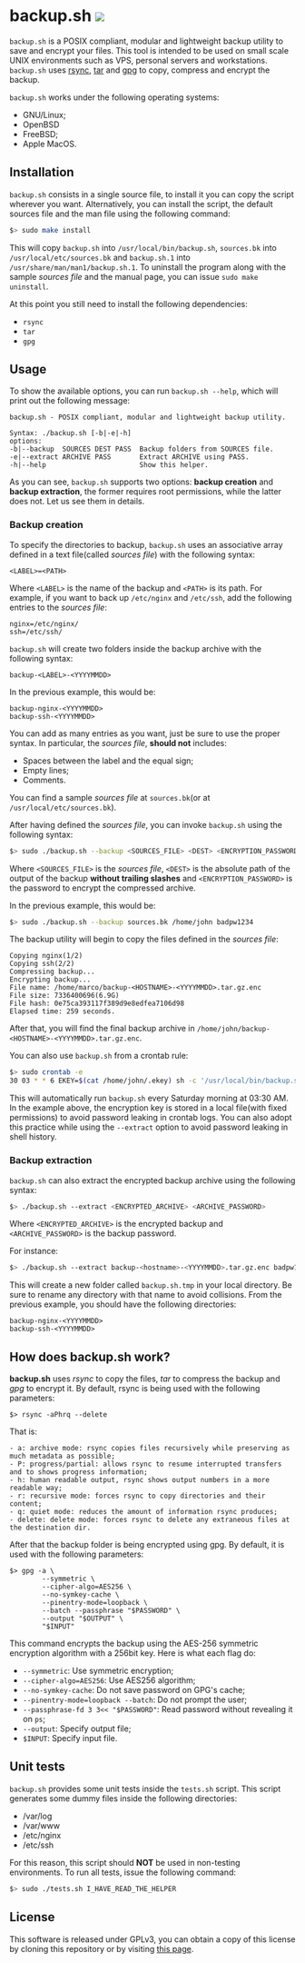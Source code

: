 # backup.sh ![](https://github.com/ceticamarco/backup.sh/actions/workflows/backup.sh.yml/badge.svg)
`backup.sh` is a POSIX compliant, modular and lightweight backup utility to save and encrypt your files.
This tool is intended to be used on small scale UNIX environments such as VPS, personal servers and
workstations. `backup.sh` uses [rsync](https://linux.die.net/man/1/rsync), [tar](https://linux.die.net/man/1/tar)
and [gpg](https://linux.die.net/man/1/gpg) to copy, compress and encrypt the backup. 

`backup.sh` works under the following operating systems: 
- GNU/Linux;
- OpenBSD
- FreeBSD;
- Apple MacOS.

## Installation
`backup.sh` consists in a single source file, to install it you can copy the script wherever you want.
Alternatively, you can install the script, the default sources file and the man file using the following command:
```sh
$> sudo make install
```
This will copy `backup.sh` into `/usr/local/bin/backup.sh`, `sources.bk` into `/usr/local/etc/sources.bk` and
`backup.sh.1` into `/usr/share/man/man1/backup.sh.1`. To uninstall the program along with the sample _sources file_ and the manual page,
you can issue `sudo make uninstall`.

At this point you still need to install the following dependencies:
- `rsync`
- `tar`
- `gpg`

## Usage
To show the available options, you can run `backup.sh --help`, which will print out the following message:
```text
backup.sh - POSIX compliant, modular and lightweight backup utility.

Syntax: ./backup.sh [-b|-e|-h]
options:
-b|--backup  SOURCES DEST PASS  Backup folders from SOURCES file.
-e|--extract ARCHIVE PASS       Extract ARCHIVE using PASS.
-h|--help                       Show this helper.
```

As you can see, `backup.sh` supports two options: **backup creation** and **backup extraction**, the former requires
root permissions, while the latter does not. Let us see them in details.

### Backup creation
To specify the directories to backup, `backup.sh` uses an associative array
defined in a text file(called _sources file_) with the following syntax:

```text
<LABEL>=<PATH>
```

Where `<LABEL>` is the name of the backup and `<PATH>` is its path. For example,
if you want to back up `/etc/nginx` and `/etc/ssh`, add the following entries to the _sources file_:

```text
nginx=/etc/nginx/
ssh=/etc/ssh/
```

`backup.sh` will create two folders inside the backup archive with the following syntax:
```text
backup-<LABEL>-<YYYYMMDD>
```

In the previous example, this would be:
```text
backup-nginx-<YYYYMMDD>
backup-ssh-<YYYYMMDD>
```

You can add as many entries as you want, just be sure to use the proper syntax. In particular,
the _sources file_, **should not** includes:
- Spaces between the label and the equal sign;  
- Empty lines;  
- Comments.

You can find a sample _sources file_ at `sources.bk`(or at `/usr/local/etc/sources.bk`).

After having defined the _sources file_, you can invoke `backup.sh` using the following syntax:
```sh
$> sudo ./backup.sh --backup <SOURCES_FILE> <DEST> <ENCRYPTION_PASSWORD>
```

Where `<SOURCES_FILE>` is the _sources file_, `<DEST>` is the absolute path of the output of the backup 
**without trailing slashes** and `<ENCRYPTION_PASSWORD>` is the password to encrypt the compressed archive.

In the previous example, this would be:
```sh
$> sudo ./backup.sh --backup sources.bk /home/john badpw1234
```

The backup utility will begin to copy the files defined in the _sources file_:
```text
Copying nginx(1/2)
Copying ssh(2/2)
Compressing backup...
Encrypting backup...
File name: /home/marco/backup-<HOSTNAME>-<YYYYMMDD>.tar.gz.enc
File size: 7336400696(6.9G)
File hash: 0e75ca393117f389d9e8edfea7106d98
Elapsed time: 259 seconds.
```

After that, you will find the final backup archive in `/home/john/backup-<HOSTNAME>-<YYYYMMDD>.tar.gz.enc`.

You can also use `backup.sh` from a crontab rule:
```sh
$> sudo crontab -e
30 03 * * 6 EKEY=$(cat /home/john/.ekey) sh -c '/usr/local/bin/backup.sh -b /usr/local/etc/sources.bk /home/john $EKEY' > /dev/null 2>&1

```

This will automatically run `backup.sh` every Saturday morning at 03:30 AM. In the example above, the encryption
key is stored in a local file(with fixed permissions) to avoid password leaking in crontab logs. You can also
adopt this practice while using the `--extract` option to avoid password leaking in shell history.

### Backup extraction
`backup.sh` can also extract the encrypted backup archive using the following syntax:

```sh
$> ./backup.sh --extract <ENCRYPTED_ARCHIVE> <ARCHIVE_PASSWORD>
```

Where `<ENCRYPTED_ARCHIVE>` is the encrypted backup and `<ARCHIVE_PASSWORD>` is the backup password.

For instance:

```sh
$> ./backup.sh --extract backup-<hostname>-<YYYYMMDD>.tar.gz.enc badpw1234
```

This will create a new folder called `backup.sh.tmp` in your local directory. Be sure to rename any directory
with that name to avoid collisions. From the previous example, you should have the following directories:
```text
backup-nginx-<YYYYMMDD>
backup-ssh-<YYYYMMDD>
```


## How does backup.sh work?
**backup.sh** uses _rsync_ to copy the files, _tar_ to compress the backup and _gpg_ to encrypt it. 
By default, rsync is being used with the following parameters:

```
$> rsync -aPhrq --delete
```

That is:

    - a: archive mode: rsync copies files recursively while preserving as much metadata as possible;  
    - P: progress/partial: allows rsync to resume interrupted transfers and to shows progress information;  
    - h: human readable output, rsync shows output numbers in a more readable way;  
    - r: recursive mode: forces rsync to copy directories and their content;  
    - q: quiet mode: reduces the amount of information rsync produces;  
    - delete: delete mode: forces rsync to delete any extraneous files at the destination dir.


After that the backup folder is being encrypted using gpg. By default, it is used with the following parameters:


```
$> gpg -a \
        --symmetric \
        --cipher-algo=AES256 \
        --no-symkey-cache \
        --pinentry-mode=loopback \
        --batch --passphrase "$PASSWORD" \
        --output "$OUTPUT" \
        "$INPUT"
```

This command encrypts the backup using the AES-256 symmetric encryption algorithm with a 256bit key. Here is what each flag do:
 - `--symmetric`: Use symmetric encryption;  
 - `--cipher-algo=AES256`: Use AES256 algorithm;  
 - `--no-symkey-cache`: Do not save password on GPG's cache;  
 - `--pinentry-mode=loopback --batch`: Do not prompt the user;  
 - `--passphrase-fd 3 3<< "$PASSWORD"`: Read password without revealing it on `ps`;  
 - `--output`: Specify output file;  
 - `$INPUT`: Specify input file.

## Unit tests
`backup.sh` provides some unit tests inside the `tests.sh` script. This script generates some dummy files inside the following
directories:
- /var/log
- /var/www
- /etc/nginx
- /etc/ssh

For this reason, this script should **NOT** be used in non-testing environments. To run all tests, issue the following command:
```sh
$> sudo ./tests.sh I_HAVE_READ_THE_HELPER
```

## License
This software is released under GPLv3, you can obtain a copy of this license by cloning this repository or by visiting 
[this page](https://choosealicense.com/licenses/gpl-3.0/).
